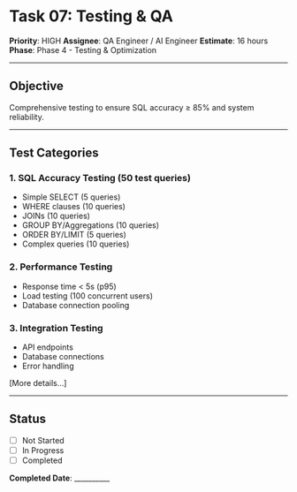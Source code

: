 # Task 07: Testing & QA

**Priority**: HIGH
**Assignee**: QA Engineer / AI Engineer
**Estimate**: 16 hours
**Phase**: Phase 4 - Testing & Optimization

---

## Objective
Comprehensive testing to ensure SQL accuracy ≥ 85% and system reliability.

---

## Test Categories

### 1. SQL Accuracy Testing (50 test queries)
- Simple SELECT (5 queries)
- WHERE clauses (10 queries)
- JOINs (10 queries)
- GROUP BY/Aggregations (10 queries)
- ORDER BY/LIMIT (5 queries)
- Complex queries (10 queries)

### 2. Performance Testing
- Response time < 5s (p95)
- Load testing (100 concurrent users)
- Database connection pooling

### 3. Integration Testing
- API endpoints
- Database connections
- Error handling

[More details...]

---

## Status
- [ ] Not Started
- [ ] In Progress
- [ ] Completed

**Completed Date**: __________
